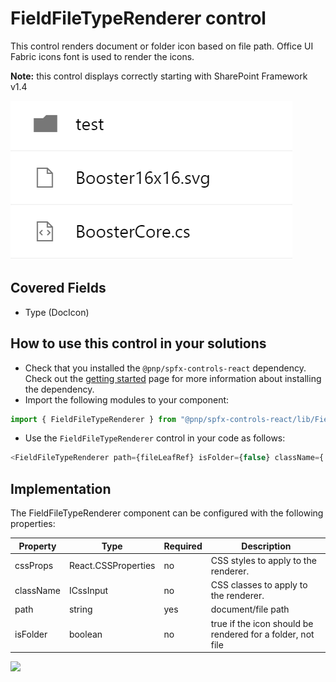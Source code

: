 # FieldFileTypeRenderer control

This control renders document or folder icon based on file path. Office UI Fabric icons font is used to render the icons.

**Note:** this control displays correctly starting with SharePoint Framework v1.4

![FieldFileTypeRenderer control output](../../assets/FieldFileTypeRenderer.png)

## Covered Fields

- Type (DocIcon)

## How to use this control in your solutions

- Check that you installed the `@pnp/spfx-controls-react` dependency. Check out the [getting started](../../#getting-started) page for more information about installing the dependency.
- Import the following modules to your component:

```TypeScript
import { FieldFileTypeRenderer } from "@pnp/spfx-controls-react/lib/FieldFileTypeRenderer";
```

- Use the `FieldFileTypeRenderer` control in your code as follows:

```TypeScript
<FieldFileTypeRenderer path={fileLeafRef} isFolder={false} className={'some-class'} cssProps={{ background: '#f00' }} />
```

## Implementation

The FieldFileTypeRenderer component can be configured with the following properties:

| Property  | Type                | Required | Description                                                |
| --------- | ------------------- | -------- | ---------------------------------------------------------- |
| cssProps  | React.CSSProperties | no       | CSS styles to apply to the renderer.                       |
| className | ICssInput           | no       | CSS classes to apply to the renderer.                      |
| path      | string              | yes      | document/file path                                         |
| isFolder  | boolean             | no       | true if the icon should be rendered for a folder, not file |

![](https://telemetry.sharepointpnp.com/sp-dev-fx-controls-react/wiki/controls/fields/FieldFileTypeRenderer)

